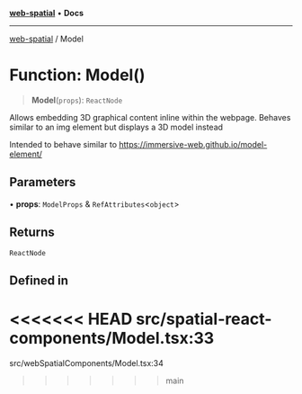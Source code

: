 [**web-spatial**](../README.md) • **Docs**

***

[web-spatial](../globals.md) / Model

# Function: Model()

> **Model**(`props`): `ReactNode`

Allows embedding 3D graphical content inline within the webpage. Behaves similar to an img element but displays a 3D model instead

Intended to behave similar to https://immersive-web.github.io/model-element/

## Parameters

• **props**: `ModelProps` & `RefAttributes`\<`object`\>

## Returns

`ReactNode`

## Defined in

<<<<<<< HEAD
src/spatial-react-components/Model.tsx:33
=======
src/webSpatialComponents/Model.tsx:34
>>>>>>> main

